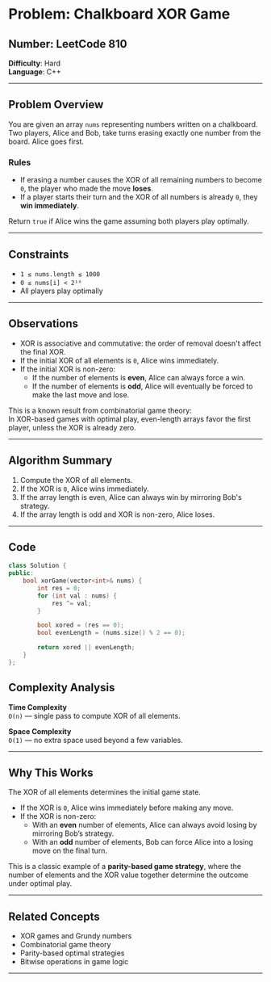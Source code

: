 # Problem: Chalkboard XOR Game  
## Number: LeetCode 810  
**Difficulty**: Hard  
**Language**: C++  

---

## Problem Overview

You are given an array `nums` representing numbers written on a chalkboard.  
Two players, Alice and Bob, take turns erasing exactly one number from the board. Alice goes first.

### Rules

- If erasing a number causes the XOR of all remaining numbers to become `0`, the player who made the move **loses**.
- If a player starts their turn and the XOR of all numbers is already `0`, they **win immediately**.

Return `true` if Alice wins the game assuming both players play optimally.

---

## Constraints

- `1 ≤ nums.length ≤ 1000`  
- `0 ≤ nums[i] < 2¹⁶`  
- All players play optimally

---

## Observations

- XOR is associative and commutative: the order of removal doesn't affect the final XOR.
- If the initial XOR of all elements is `0`, Alice wins immediately.
- If the initial XOR is non-zero:
  - If the number of elements is **even**, Alice can always force a win.
  - If the number of elements is **odd**, Alice will eventually be forced to make the last move and lose.

This is a known result from combinatorial game theory:  
In XOR-based games with optimal play, even-length arrays favor the first player, unless the XOR is already zero.

---

## Algorithm Summary

1. Compute the XOR of all elements.
2. If the XOR is `0`, Alice wins immediately.
3. If the array length is even, Alice can always win by mirroring Bob's strategy.
4. If the array length is odd and XOR is non-zero, Alice loses.

---

## Code

```cpp
class Solution {
public:
    bool xorGame(vector<int>& nums) {
        int res = 0;
        for (int val : nums) {
            res ^= val;
        }

        bool xored = (res == 0);
        bool evenLength = (nums.size() % 2 == 0);

        return xored || evenLength;
    }
};
```

## Complexity Analysis

**Time Complexity**  
`O(n)` — single pass to compute XOR of all elements.

**Space Complexity**  
`O(1)` — no extra space used beyond a few variables.

---

## Why This Works

The XOR of all elements determines the initial game state.

- If the XOR is `0`, Alice wins immediately before making any move.
- If the XOR is non-zero:
  - With an **even** number of elements, Alice can always avoid losing by mirroring Bob’s strategy.
  - With an **odd** number of elements, Bob can force Alice into a losing move on the final turn.

This is a classic example of a **parity-based game strategy**, where the number of elements and the XOR value together determine the outcome under optimal play.

---

## Related Concepts

- XOR games and Grundy numbers  
- Combinatorial game theory  
- Parity-based optimal strategies  
- Bitwise operations in game logic


---
